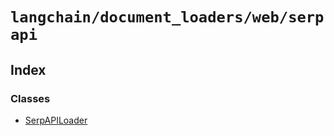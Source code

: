`langchain/document_loaders/web/serpapi`
========================================

Index[​](#index "Direct link to Index")
---------------------------------------

### Classes[​](#classes "Direct link to Classes")

*   [SerpAPILoader](/docs/api/document_loaders_web_serpapi/classes/SerpAPILoader)